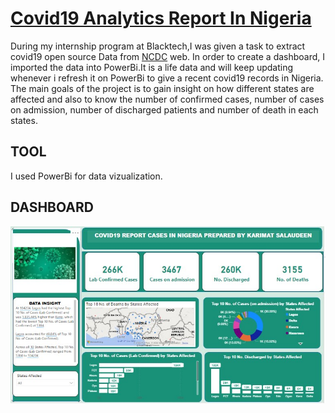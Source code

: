 # [Covid19 Analytics Report In Nigeria](https://kareemat7.github.io/COVID-19/)

During my internship program at Blacktech,I was given a task to extract covid19 open source Data from [NCDC](http://covid19.ncdc.gov.ng) web. In order to create a dashboard, I imported the data into PowerBi.It is a life data and will keep updating whenever i refresh it on PowerBi to give a recent covid19 records in Nigeria. The main goals of the project is to gain insight on how different states are affected and also to know the number of confirmed cases, number of cases on admission, number of discharged patients and number of death in each states. 

## **TOOL**
I used PowerBi for data vizualization.

## **DASHBOARD**
![](https://github.com/Kareemat7/COVID-19/blob/main/Data%20Analysis%20Sample%20Images/COVID19.jpg)

